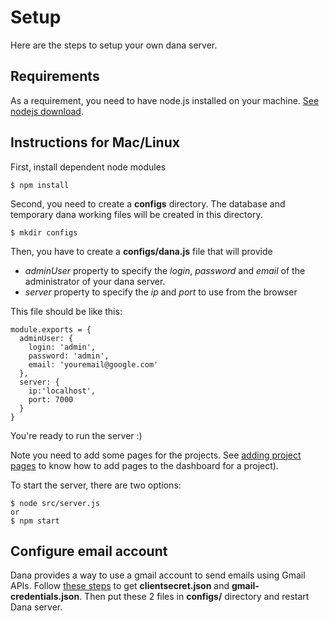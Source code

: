 # Setup

Here are the steps to setup your own dana server.

## Requirements

As a requirement, you need to have node.js installed on your machine. [See nodejs download](https://nodejs.org/en/download/).

## Instructions for Mac/Linux

First, install dependent node modules

```
$ npm install
```

Second, you need to create a **configs** directory. The database and temporary dana working files will be created in this directory.

```
$ mkdir configs
```

Then, you have to create a **configs/dana.js** file that will provide
- *adminUser* property to specify the *login*, *password* and *email* of the administrator of your dana server.
- *server* property to specify the *ip* and *port* to use from the browser

This file should be like this:

```
module.exports = {
  adminUser: {
    login: 'admin',
    password: 'admin',
    email: 'youremail@google.com'
  },
  server: {
    ip:'localhost',
    port: 7000
  }
}
```

You're ready to run the server :)

Note you need to add some pages for the projects. See [adding project pages](Project.md) to know how to add pages to the dashboard for a project).

To start the server, there are two options:

```
$ node src/server.js
or
$ npm start
```

## Configure email account

Dana provides a way to use a gmail account to send emails using Gmail APIs. Follow [these steps](http://pcarion.com/2015/12/06/How-to-send-a-mail-in-node-using-the-gmail-API.html) to get **clientsecret.json** and **gmail-credentials.json**. Then put these 2 files in **configs/** directory and restart Dana server.
